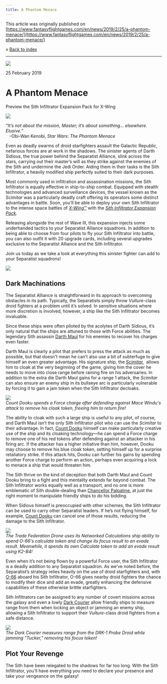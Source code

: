 ```yaml
---
title: A Phantom Menace
---
```


This article was originally published on [https://www.fantasyflightgames.com/en/news/2019/2/25/a-phantom-menace/](https://www.fantasyflightgames.com/en/news/2019/2/25/a-phantom-menace/)

&laquo; [Back to index](../index.md)

---

![](7f5e1016da5a865fbd97cf75f9f21649.jpg)

25 February 2019

A Phantom Menace
================

Preview the Sith Infiltrator Expansion Pack for X-Wing

![](0109199fe7eaa9a6a423f6b2d89a42b8.png)

_“It’s not about the mission, Master; it’s about something… elsewhere. Elusive.”_  
   –Obi-Wan Kenobi, _Star Wars: The Phantom Menace_

Even as deadly swarms of droid starfighters assault the Galactic Republic, nefarious forces are at work in the shadows. The sinister agents of Darth Sidious, the true power behind the Separatist Alliance, slink across the stars, carrying out their master’s will as they strike against the enemies of the Sith and undermine the Jedi Order. Aiding them in their tasks is the Sith Infiltrator, a heavily modified ship perfectly suited to their dark purposes.

Most commonly used in infiltration and assassination missions, the Sith Infiltrator is equally effective in ship-to-ship combat. Equipped with stealth technologies and advanced surveillance devices, the vessel known as the _Scimitar_ was a particularly deadly craft offering its operators some distinct advantages in battle. Soon, you’ll be able to deploy your own Sith Infiltrator to the intense space battles of [_X-Wing_™](https://www.fantasyflightgames.com/en/products/x-wing-second-edition/) with the _[Sith Infiltrator Expansion Pack](https://www.fantasyflightgames.com/en/products/x-wing-second-edition/products/sith-infiltrator-expansion-pack/)_.

Releasing alongside the rest of Wave III, this expansion injects some underhanded tactics to your Separatist Alliance squadrons. In addition to being able to choose from four pilots to fly your Sith Infiltrator into battle, you can also outfit it with 20 upgrade cards, including several upgrades exclusive to the Separatist Alliance and the Sith Infiltrator.

Join us today as we take a look at everything this sinister fighter can add to your Separatist squadrons!

![](6185e6f7a1234da0f286a5fa8df76993.png)

Dark Machinations
-----------------

The Separatist Alliance is straightforward in its approach to overcoming obstacles in its path. Typically, the Separatists simply throw _Vulture_\-class droid fighters at a problem until it’s solved. In sensitive situations where more discretion is involved, however, a ship like the Sith Infiltrator becomes invaluable.

Since these ships were often piloted by the acolytes of Darth Sidious, it’s only natural that the ships are attuned to those with Force abilities. The legendary Sith assassin [Darth Maul](9845820ab38300fb2b7c08e2ad98d20a.png) for his enemies to recover his charges even faster.

Darth Maul is clearly a pilot that prefers to press the attack as much as possible, but that doesn't mean he can’t also use a bit of subterfuge to give himself an even greater advantage. His signature ship, the _[_Scimitar_,](e557d115f027b3d0748a474158c88c13.png)_  allows him to cloak at the very beginning of the game, giving him the cover he needs to move into close range before raining fire on his adversaries. In addition to the extra die Darth Maul gains for a range 1 attack, the _Scimitar_ can also ensure an enemy ship in its bullseye arc is particularly vulnerable by forcing it to gain a jam token when the Sith Infiltrator decloaks.

![](39cdd0b9662c0ada87b205ba6c2c1655.jpg)  
_Count Dooku spends a Force charge after defending against Mace Windu's attack to remove his cloak token, freeing him to return fire!_

The ability to cloak with such a large ship is useful to any pilot, of course, and Darth Maul isn’t the only Sith Infiltrator pilot who can use the _Scimitar_ to their advantage. In fact, [Count Dooku](d36a43cc08ee4324aaffc9ea67452fda.png) himself can make particularly creative use of the ship and its cloaking technology—he can spend a Force charge to remove one of his red tokens after defending against an attacker in his firing arc. If the attacker has a higher initiative than him, however, Dooku may choose to remove his blue cloak token, setting himself up for a surprise retaliatory strike. If this attack hits, Dooku can further his gains by spending another Force charge to perform an action, perhaps even acquiring a lock to menace a ship that would threaten him.

The Sith thrive on the kind of deception that both Darth Maul and Count Dooku bring to a fight and this mentality extends far beyond combat. The Sith Infiltrator works equally well as a transport, and no one is more emblematic of Sith double-dealing than [Chancellor Palpatine.](75132b36d332d7e4ac8946421bb838ec.png) at just the right moment to manipulate friendly ships to do his bidding.

When Sidious himself is preoccupied with other schemes, the Sith Infiltrator can be used to carry other Separatist leaders. If he’s not flying himself, for example, [Count Dooku](685e65b0efa607cc01eeab2f8a98d04c.png) can cancel one of those results, reducing the damage to the Sith Infiltrator.

![](1c955cc09f623ae99675fde13dd117d6.jpg)  
_The Trade Federation Drone uses its Networked Calculations ship ability to spend O-66's calculate token and change its focus result to an evade result. Meanwhile, it spends its own Calculate token to add an evade result using K2-B4!_

Even when it’s not being flown by a powerful Force user, the Sith Infiltrator is a deadly addition to any Separatist squadron. As we’ve noted before, the Separatist’s strategy relies heavily on the use of droid starfighters and, with [O-66](8cd01a835098cca738fa2ec85155d893.png) aboard his Sith Infiltrator, O-66 gives nearby droid fighters the chance to modify their dice and add an evade, greatly enhancing the defensive capabilities of these otherwise brittle starfighters.

Sith Infiltrators can be assigned to any number of covert missions across the galaxy and even a lowly [Dark Courier](dee7f25929b7683a9281feacd1fb074b.png) allow friendly ships to measure range from them when locking an object or jamming an enemy ship, allowing a Sith Infiltrator to support their _Vulture_\-class droid fighters from a safe distance.

![](250147128ddd951f9a07bd6de06b66f0.jpg)  
_The Dark Courier measures range from the DRK-1 Probe Droid while jamming "Tucker," removing his focus token!_

Plot Your Revenge
-----------------

The Sith have been relegated to the shadows for far too long. With the Sith Infiltrator, you'll have everything you need to declare your presence and take your vengeance on the galaxy!